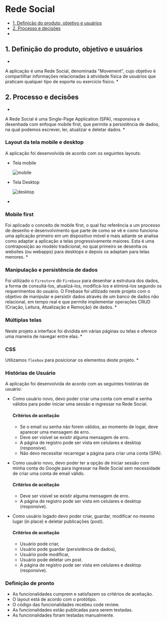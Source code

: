 # Rede Social

* [1. Definição do produto, objetivo e usuários](#1-definição-do-produto-objetivo-e-usuários)
* [2. Processo e decisões](#2-processo-e-decisões)
*
## 1. Definição do produto, objetivo e usuários
*
A aplicação é uma Rede Social, denominada "Movement", cujo objetivo é compartilhar informações relacionadas à atividade física de usuários que praticam qualquer tipo de esporte ou exercício físico.
*
## 2. Processo e decisões
*
A Rede Social é uma Single-Page Application (SPA), responsiva e desenhada com enfoque mobile first, que permite a persistência de dados, na qual podemos escrever, ler, atualizar e deletar dados.
*
### Layout da tela mobile e desktop
A aplicação foi desenvolvida de acordo com os seguintes layouts:

* Tela mobile

    ![mobile](https://user-images.githubusercontent.com/32286663/56174616-ec9f6100-5fb8-11e9-9edb-d5ef7c251d9c.png)

* Tela Desktop

    ![desktop](https://user-images.githubusercontent.com/32286663/56174626-fcb74080-5fb8-11e9-8854-26e8d9c4e25f.png)

*
### Mobile first
Foi aplicado o conceito de mobile first, o qual faz referência a um processo de desenho e desenvolvimento que parte de como se vê e como funciona uma aplicação primeiro em um dispositivo móvel e mais adiante se analisa como adaptar a aplicação a telas progressivamente maiores. Esta é uma contraposição ao modelo tradicional, no qual primeiro se desenha os websites (ou webapps) para desktops e depois os adaptam para telas menores.
*
### Manipulação e persistência de dados
Foi utilizado o `Firestore` do `Firebase`  para desenhar a estrutura dos dados, a forma de consultá-los, atualizá-los, modificá-los e eliminá-los segundo os requerimentos do usuário. O Firebase foi utilizado neste projeto com o objetivo de manipular e persistir dados através de um banco de dados não relacional, em tempo real e que permite implementar operações CRUD (Criação, Leitura, Atualização e Remoção) de dados.
*
### Múltiplas telas
Neste projeto a interface foi dividida em várias páginas ou telas e oferece uma maneira de navegar entre elas.
*
### CSS
Utilizamos `flexbox` para posicionar os elementos deste projeto.
*
### Histórias de Usuário
A aplicação foi desenvolvida de acordo com as seguintes histórias de usuário:
* Como usuário novo, devo poder criar uma conta com email e senha válidos para poder iniciar uma sessão e ingressar na Rede Social.
    #### Critérios de aceitação
    * Se o email ou senha não forem válidos, ao momento de logar, deve aparecer uma mensagem de erro.
    * Deve ser visível se existir alguma mensagem de erro.
    * A página de registro pode ser vista em celulares e desktop (responsive).
    * Não devo necessitar recarregar a página para criar uma conta (SPA).
    
* Como usuário novo, devo poder ter a opção de iniciar sessão com minha conta do Google para ingressar na Rede Social sem necessidade de criar uma conta de email válido.
    #### Critérios de aceitação
    * Deve ser visível se existir alguma mensagem de erro.
    * A página de registro pode ser vista em celulares e desktop (responsive).
         
* Como usuário logado devo poder criar, guardar, modificar no mesmo lugar (in place) e deletar publicações (post).
    #### Critérios de aceitação
    * Usuário pode criar,
    * Usuário pode guardar (persistência de dados),
    * Usuário pode modificar,
    * Usuário pode deletar um post.
    * A página de registro pode ser vista em celulares e desktop (responsive).
    
### Definição de pronto
* As funcionalidades cumprem e satisfazem os critérios de aceitação.
* O layout está de acordo com o protótipo.
* O código das funcionalidades recebeu code review.
* As funcionalidades estão publicadas para serem testadas.
* As funcionalidades foram testadas manualmente.
